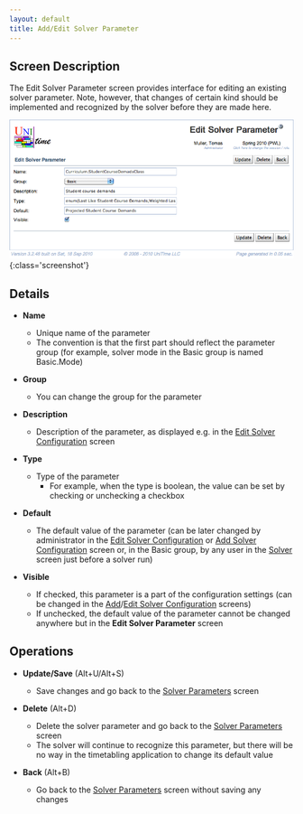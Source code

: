 ```yaml
---
layout: default
title: Add/Edit Solver Parameter
---
```



## Screen Description

The Edit Solver Parameter screen provides interface for editing an existing solver parameter. Note, however, that changes of certain kind should be implemented and recognized by the solver before they are made here.

![Edit Solver Parameter](images/edit-solver-parameter-1.png){:class='screenshot'}

## Details

* **Name**
	* Unique name of the parameter
	* The convention is that the first part should reflect the parameter group (for example, solver mode in the Basic group is named Basic.Mode)

* **Group**
	* You can change the group for the parameter

* **Description**
	* Description of the parameter, as displayed e.g. in the [Edit Solver Configuration](edit-solver-configuration) screen

* **Type**
	* Type of the parameter
		* For example, when the type is boolean, the value can be set by checking or unchecking a checkbox

* **Default**
	* The default value of the parameter (can be later changed by administrator in the [Edit Solver Configuration](edit-solver-configuration) or [Add Solver Configuration](add-solver-configuration) screen or, in the Basic group, by any user in the [Solver](solver) screen just before a solver run)

* **Visible**
	* If checked, this parameter is a part of the configuration settings (can be changed in the [Add](add-solver-configuration)/[Edit Solver Configuration](edit-solver-configuration) screens)
	* If unchecked, the default value of the parameter cannot be changed anywhere but in the **Edit Solver Parameter** screen

## Operations

* **Update/Save** (Alt+U/Alt+S)
	* Save changes and go back to the [Solver Parameters](solver-parameters) screen

* **Delete** (Alt+D)
	* Delete the solver parameter and go back to the [Solver Parameters](solver-parameters) screen
	* The solver will continue to recognize this parameter, but there will be no way in the timetabling application to change its default value

* **Back** (Alt+B)
	* Go back to the [Solver Parameters](solver-parameters) screen without saving any changes
